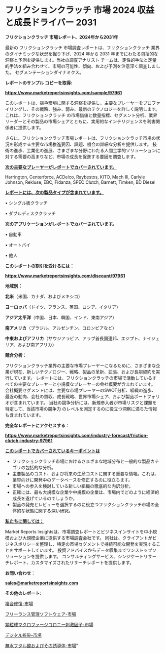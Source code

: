 # フリクションクラッチ 市場 2024 収益と成長ドライバー 2031

<strong>フリクションクラッチ 市場レポート、2024年から2031年</strong>

最新の フリクションクラッチ 市場調査レポートは、フリクションクラッチ 業界のダイナミックな状況を掘り下げ、2024 年から 2031 年までにわたる包括的な洞察と予測を提供します。当社の調査アナリスト チームは、定性的手法と定量的手法を組み合わせて、市場の可能性、傾向、および予測を注意深く調査しました。 セグメンテーションダイナミクス。



<strong>レポートのサンプル コピーを取得:</strong> <a href=https://www.marketreportsinsights.com/sample/97961>

<strong><u>https://www.marketreportsinsights.com/sample/97961</u></strong></a>

このレポートは、競争環境に関する洞察を提供し、主要なプレーヤーをプロファイリングし、その戦略、強み、弱み、最新のテクノロジーを詳しく説明します。 これは、フリクションクラッチ の市場価値と数量指標、セグメント分析、業界リーダーとその製品の市場シェアとともに、実用的なインテリジェンスを利害関係者に提供します。

さらに、フリクションクラッチ市場レポートは、フリクションクラッチ市場の状況を形成する主要な市場推進要因、課題、機会の詳細な分析を提供します。 技術の進歩、工業化の進展、さまざまな分野にわたる人間工学的ソリューションに対する需要の高まりなど、市場の成長を促進する要因を調査します。



<strong><u>次の主要なプレーヤーがレポートでカバーされています。</u></strong>

Harrington, Centerforce, ACDelco, Raybestos, KITO, Mach III, Carlyle Johnson, Rekluse, EBC, Fidanza, SPEC Clutch, Barnett, Timken, BD Diesel



<strong><u><b>レポートには、次の製品タイプが含まれています。</b></u></strong>

• シングル板クラッチ

• ダブルディスククラッチ



<strong><b>次のアプリケーションがレポートでカバーされています。</b></strong>

• 自動車

• オートバイ

• 他人



<strong><b>このレポートの割引を受けるには：</b></strong><a href=https://www.marketreportsinsights.com/discount/97961>

<strong><u>https://www.marketreportsinsights.com/discount/97961</u></strong></a>



<strong>地域別：</strong>



<strong>北米</strong>（米国、カナダ、およびメキシコ）



<strong>ヨーロッパ</strong>（ドイツ、フランス、英国、ロシア、イタリア）



<strong>アジア太平洋</strong>（中国、日本、韓国、インド、東南アジア）



<strong>南アメリカ</strong>（ブラジル、アルゼンチン、コロンビアなど）



<strong>中東およびアフリカ</strong>（サウジアラビア、アラブ首長国連邦、エジプト、ナイジェリア、および南アフリカ）



<strong>競合分析：</strong>

フリクションクラッチ業界の主要な市場プレーヤーになるために、さまざまな企業が現在、新しいテクノロジー、戦略、製品の革新、拡張、および長期契約を実行しています。 レポートには、フリクションクラッチの市場で活動しているすべての主要なプレーヤーと小規模なプレーヤーの会社概要が含まれています。 会社概要セグメントには、主要な市場プレーヤーのSWOT分析、組織の進歩、最近の動向、会社の買収、成長戦略、世界市場シェア、および製品ポートフォリオが含まれています。 当社の競争分析には、新規参入者が市場リスクと課題を特定して、当該市場の競争力 のレベルを測定するのに役立つ洞察に満ちた情報も含まれています。



<strong>完全なレポートにアクセスする</strong>：

<a href=https://www.marketreportsinsights.com/industry-forecast/friction-clutch-industry-97961>

<strong><u>https://www.marketreportsinsights.com/industry-forecast/friction-clutch-industry-97961</u></strong></a>



<strong><u><b>このレポートでカバーされているキーポイントは</b></u></strong>
<ul>
  <li>フリクションクラッチ市場におけるさまざまな地域分布と一般的な製品カテゴリの包括的な分析。</li>
  <li>主要製品のコスト、および将来の生産コストに関する重要な情報。これは、業界向けに開発中のデータベースを修正するのに役立ちます。</li>
  <li>市場への参入を検討している新しい組織の徹底的な内訳分析。</li>
  <li>正確には、最も大規模な企業や中規模の企業は、市場内でどのように経済的成長を遂げているのでしょうか。</li>
  <li>製品の発売とレビューを選択するのに役立つフリクションクラッチ市場の全体的な状態に関する深い研究。</li>
</ul>


<strong><u><b>私たちに関しては：</b></u></strong>

Market Reports Insightsは、市場調査レポートとビジネスインサイトを中小規模および大規模企業に提供する市場調査会社です。 同社は、クライアントがビジネスポリシーを整理し、特定の市場セグメントで持続可能な開発を実現することをサポートしています。 投資アドバイスからデータ収集までワンストップソリューションを提供します。 コンサルティングサービス、シンジケートリサーチレポート、カスタマイズされたリサーチレポートを提供します。



<strong><b>お問い合わせ</b></strong>：

<a href=mailto:sales@marketreportsinsights.com>

<strong><u>sales@marketreportsinsights.com</u></strong></a>



<strong>その他のレポート:</strong>

<a href=https://www.linkedin.com/pulse/複合修復-市場-2023-最新の-cagr-および成長分析-2030-analytics-achievers-24-analysis-w1tkf/>複合修復-市場</a>

<a href=https://www.linkedin.com/pulse/フリーランス管理ソフトウェア-市場-2023-新興市場-将来の動向と市場需要-rimuf/>フリーランス管理ソフトウェア-市場</a>

<a href=https://www.linkedin.com/pulse/顆粒球マクロファージコロニー刺激因子-市場-2023-swot-分析と成長率-etjvf/>顆粒球マクロファージコロニー刺激因子-市場</a>

<a href=https://www.linkedin.com/pulse/デジタル捺染-市場-2023-競争分析と事業成長-2030-consumer-connection-collective-360-by2qf/>デジタル捺染-市場</a>

<a href=https://www.linkedin.com/pulse/無水フタル酸およびその誘導体-市場-2023-swot-分析と最新イノベーション-sx4vf/>無水フタル酸およびその誘導体-市場</a>"
